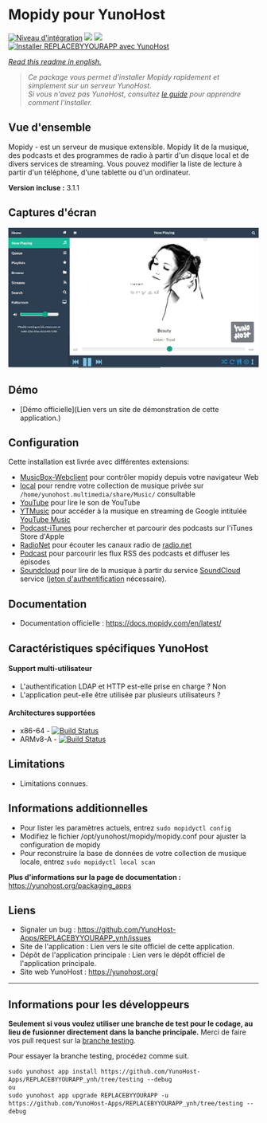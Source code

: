 # Mopidy pour YunoHost

[![Niveau d'intégration](https://dash.yunohost.org/integration/REPLACEBYYOURAPP.svg)](https://dash.yunohost.org/appci/app/REPLACEBYYOURAPP) ![](https://ci-apps.yunohost.org/ci/badges/REPLACEBYYOURAPP.status.svg) ![](https://ci-apps.yunohost.org/ci/badges/REPLACEBYYOURAPP.maintain.svg)  
[![Installer REPLACEBYYOURAPP avec YunoHost](https://install-app.yunohost.org/install-with-yunohost.svg)](https://install-app.yunohost.org/?app=REPLACEBYYOURAPP)

*[Read this readme in english.](./README.md)* 

> *Ce package vous permet d'installer Mopidy rapidement et simplement sur un serveur YunoHost.  
Si vous n'avez pas YunoHost, consultez [le guide](https://yunohost.org/#/install) pour apprendre comment l'installer.*

## Vue d'ensemble
Mopidy - est un serveur de musique extensible.
Mopidy lit de la musique, des podcasts et des programmes de radio à partir d'un disque local et de divers services de streaming.
Vous pouvez modifier la liste de lecture à partir d'un téléphone, d'une tablette ou d'un ordinateur.

**Version incluse :** 3.1.1

## Captures d'écran

![](sources/extra_files/mopidy_screenshot1.png)

## Démo

* [Démo officielle](Lien vers un site de démonstration de cette application.)

## Configuration

Cette installation est livrée avec différentes extensions:

* [MusicBox-Webclient](https://mopidy.com/ext/musicbox-webclient/) pour contrôler mopidy depuis votre navigateur Web
* [local](https://mopidy.com/ext/local/) pour rendre votre collection de musique privée sur `/home/yunohost.multimedia/share/Music/` consultable
* [YouTube](https://pypi.org/project/Mopidy-YouTube/) pour lire le son de YouTube
* [YTMusic](https://music.youtube.com/) pour accéder à la musique en streaming de Google intitulée [YouTube Music](https://music.youtube.com/) 
* [Podcast-iTunes](https://mopidy.com/ext/podcast-itunes/) pour rechercher et parcourir des podcasts sur l'iTunes Store d'Apple
* [RadioNet](https://mopidy.com/ext/radionet/) pour écouter les canaux radio de [radio.net](https://www.radio.net/)
* [Podcast](https://mopidy.com/ext/podcast/) pour parcourir les flux RSS des podcasts et diffuser les épisodes
* [Soundcloud](https://pypi.org/project/Mopidy-SoundCloud/) pour lire de la musique à partir du service [SoundCloud](https://soundcloud.com/) service \([jeton d'authentification](https://pypi.org/project/Mopidy-SoundCloud/) nécessaire\).


## Documentation

 * Documentation officielle : https://docs.mopidy.com/en/latest/
## Caractéristiques spécifiques YunoHost

#### Support multi-utilisateur

* L'authentification LDAP et HTTP est-elle prise en charge ? Non 
* L'application peut-elle être utilisée par plusieurs utilisateurs ?

#### Architectures supportées

* x86-64 - [![Build Status](https://ci-apps.yunohost.org/ci/logs/REPLACEBYYOURAPP%20%28Apps%29.svg)](https://ci-apps.yunohost.org/ci/apps/REPLACEBYYOURAPP/)
* ARMv8-A - [![Build Status](https://ci-apps-arm.yunohost.org/ci/logs/REPLACEBYYOURAPP%20%28Apps%29.svg)](https://ci-apps-arm.yunohost.org/ci/apps/REPLACEBYYOURAPP/)

## Limitations

* Limitations connues.

## Informations additionnelles

* Pour lister les paramètres actuels, entrez  `sudo mopidyctl config`
* Modifiez le fichier /opt/yunohost/mopidy/mopidy.conf pour ajuster la configuration de mopidy
* Pour reconstruire la base de données de votre collection de musique locale, entrez `sudo mopidyctl local scan`

**Plus d'informations sur la page de documentation :**  
https://yunohost.org/packaging_apps

## Liens

 * Signaler un bug : https://github.com/YunoHost-Apps/REPLACEBYYOURAPP_ynh/issues
 * Site de l'application : Lien vers le site officiel de cette application.
 * Dépôt de l'application principale : Lien vers le dépôt officiel de l'application principale.
 * Site web YunoHost : https://yunohost.org/

---

## Informations pour les développeurs

**Seulement si vous voulez utiliser une branche de test pour le codage, au lieu de fusionner directement dans la banche principale.**
Merci de faire vos pull request sur la [branche testing](https://github.com/YunoHost-Apps/REPLACEBYYOURAPP_ynh/tree/testing).

Pour essayer la branche testing, procédez comme suit.
```
sudo yunohost app install https://github.com/YunoHost-Apps/REPLACEBYYOURAPP_ynh/tree/testing --debug
ou
sudo yunohost app upgrade REPLACEBYYOURAPP -u https://github.com/YunoHost-Apps/REPLACEBYYOURAPP_ynh/tree/testing --debug
```
